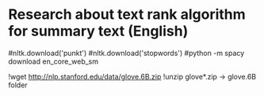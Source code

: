 # Research about text rank algorithm for summary text (English)

#nltk.download('punkt')
#nltk.download('stopwords')
#python -m spacy download en_core_web_sm


!wget http://nlp.stanford.edu/data/glove.6B.zip
!unzip glove*.zip -> glove.6B folder
